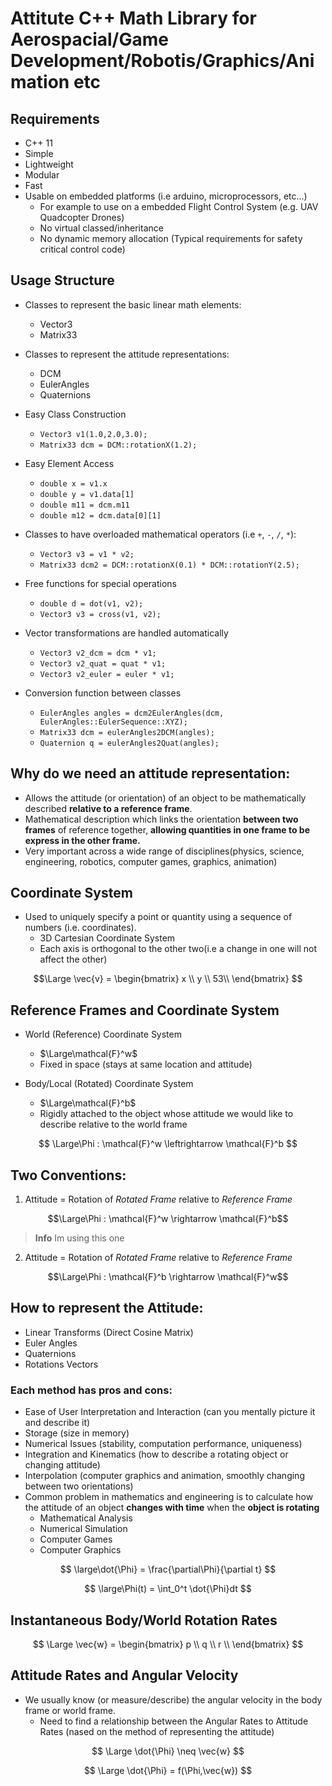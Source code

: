 # Attitute C++ Math Library for Aerospacial/Game Development/Robotis/Graphics/Animation etc

## Requirements

- C++ 11
- Simple
- Lightweight
- Modular
- Fast
- Usable on embedded platforms (i.e arduino, microprocessors, etc...)
	- For example to use on a embedded Flight Control System (e.g. UAV Quadcopter Drones)
	- No virtual classed/inheritance
	- No dynamic memory allocation (Typical requirements for safety critical control code)


## Usage Structure

- Classes to represent the basic linear math elements:
	- Vector3
	- Matrix33

- Classes to represent the attitude representations:
	- DCM
	- EulerAngles
	- Quaternions

- Easy Class Construction
	- `Vector3 v1(1.0,2.0,3.0);`
	- `Matrix33 dcm = DCM::rotationX(1.2);`

- Easy Element Access
	- `double x = v1.x`
	- `double y = v1.data[1]`
	- `double m11 = dcm.m11`
	- `double m12 = dcm.data[0][1]`

- Classes to have overloaded mathematical operators (i.e `+`, `-`, `/`, `*`):
	- `Vector3 v3 = v1 * v2;`
	- `Matrix33 dcm2 = DCM::rotationX(0.1) * DCM::rotationY(2.5);`

- Free functions for special operations
	- `double d = dot(v1, v2);`
	- `Vector3 v3 = cross(v1, v2);`

- Vector transformations are handled automatically
	- `Vector3 v2_dcm = dcm * v1;`
	- `Vector3 v2_quat = quat * v1;`
	- `Vector3 v2_euler = euler * v1;`

- Conversion function between classes
	- `EulerAngles angles = dcm2EulerAngles(dcm, EulerAngles::EulerSequence::XYZ);`
	- `Matrix33 dcm = eulerAngles2DCM(angles);`
	- `Quaternion q = eulerAngles2Quat(angles);`

## Why do we need an attitude representation:

- Allows the attitude (or orientation) of an object to be mathematically described **relative to a reference frame**.
- Mathematical description which links the orientation **between two frames** of reference together, **allowing quantities in one frame to be express in the other frame.**
- Very important across a wide range of disciplines(physics, science, engineering, robotics, computer games, graphics, animation)

## Coordinate System

- Used to uniquely specify a point or quantity using a sequence of numbers (i.e. coordinates).
	- 3D Cartesian Coordinate System
	- Each axis is orthogonal to the other two(i.e a change in one will not affect the other)


$$\Large
\vec{v} = \begin{bmatrix}
x \\
y  \\
53\\
\end{bmatrix}
$$

## Reference Frames and Coordinate System

- World (Reference) Coordinate System
	- $\Large\mathcal{F}^w$
	- Fixed in space (stays at same location and attitude)

- Body/Local (Rotated) Coordinate System
	- $\Large\mathcal{F}^b$
	- Rigidly attached to the object whose attitude we would like to describe relative to the world frame

$$
\Large\Phi : \mathcal{F}^w   \leftrightarrow \mathcal{F}^b
$$


## Two Conventions:

1. Attitude = Rotation of *Rotated Frame* relative to *Reference Frame*

$$\Large\Phi : \mathcal{F}^w   \rightarrow \mathcal{F}^b$$

> **Info**
> Im using this one

2. Attitude = Rotation of *Rotated Frame* relative to *Reference Frame*

$$\Large\Phi : \mathcal{F}^b   \rightarrow \mathcal{F}^w$$

## How to represent the Attitude:

- Linear Transforms (Direct Cosine Matrix)
- Euler Angles
- Quaternions
- Rotations Vectors

### Each method has pros and cons:

- Ease of User Interpretation and Interaction (can you mentally picture it and describe it)
- Storage (size in memory)
- Numerical Issues (stability, computation performance, uniqueness)
- Integration and Kinematics (how to describe a rotating object or changing attitude)
- Interpolation (computer graphics and animation, smoothly changing between two orientations)
- Common problem in mathematics and engineering is to calculate how the attitude of an object **changes with time** when the **object is rotating**
	- Mathematical Analysis
	- Numerical Simulation
	- Computer Games
	- Computer Graphics


$$
\large\dot{\Phi} = \frac{\partial\Phi}{\partial t}
$$

$$
\large\Phi(t) = \int_0^t \dot{\Phi}dt
$$

## Instantaneous Body/World Rotation Rates


$$
\Large \vec{w} = \begin{bmatrix}
p \\
q \\
r \\
\end{bmatrix}
$$

## Attitude Rates and Angular Velocity
- We usually know (or measure/describe) the angular velocity in the body frame or world frame.
	- Need to find a relationship between the Angular Rates to Attitude Rates (nased on the method of representing the attitude)

$$
\Large \dot{\Phi} \neq \vec{w}
$$

$$
\Large \dot{\Phi} = f(\Phi,\vec{w})
$$
